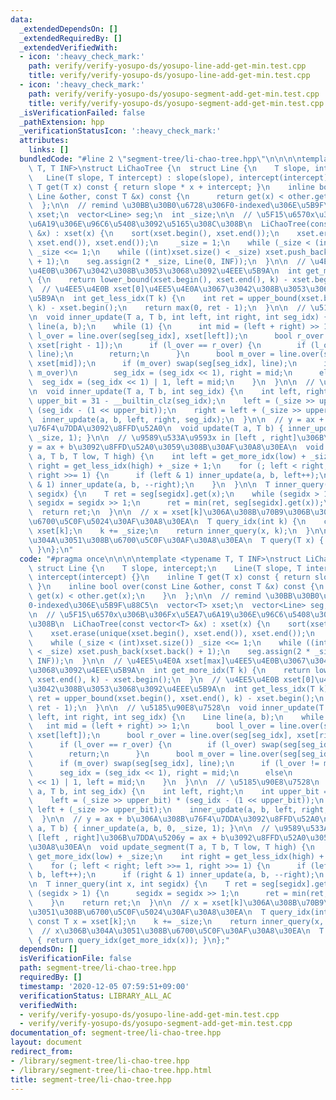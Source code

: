 ```yaml
---
data:
  _extendedDependsOn: []
  _extendedRequiredBy: []
  _extendedVerifiedWith:
  - icon: ':heavy_check_mark:'
    path: verify/verify-yosupo-ds/yosupo-line-add-get-min.test.cpp
    title: verify/verify-yosupo-ds/yosupo-line-add-get-min.test.cpp
  - icon: ':heavy_check_mark:'
    path: verify/verify-yosupo-ds/yosupo-segment-add-get-min.test.cpp
    title: verify/verify-yosupo-ds/yosupo-segment-add-get-min.test.cpp
  _isVerificationFailed: false
  _pathExtension: hpp
  _verificationStatusIcon: ':heavy_check_mark:'
  attributes:
    links: []
  bundledCode: "#line 2 \"segment-tree/li-chao-tree.hpp\"\n\n\n\ntemplate <typename\
    \ T, T INF>\nstruct LiChaoTree {\n  struct Line {\n    T slope, intercept;\n \
    \   Line(T slope, T intercept) : slope(slope), intercept(intercept) {}\n    inline\
    \ T get(T x) const { return slope * x + intercept; }\n    inline bool over(const\
    \ Line &other, const T &x) const {\n      return get(x) < other.get(x);\n    }\n\
    \  };\n\n  // remind \u30BB\u30B0\u6728\u306F0-indexed\u306E\u5B9F\u88C5\n  vector<T>\
    \ xset;\n  vector<Line> seg;\n  int _size;\n\n  // \u5F15\u6570x\u306B\u306Fx\u5EA7\
    \u6A19\u306E\u96C6\u5408\u3092\u5165\u308C\u308B\n  LiChaoTree(const vector<T>\
    \ &x) : xset(x) {\n    sort(xset.begin(), xset.end());\n    xset.erase(unique(xset.begin(),\
    \ xset.end()), xset.end());\n    _size = 1;\n    while (_size < (int)xset.size())\
    \ _size <<= 1;\n    while ((int)xset.size() < _size) xset.push_back(xset.back()\
    \ + 1);\n    seg.assign(2 * _size, Line(0, INF));\n  }\n\n  // \u4EE5\u4E0A xset[max]\u4EE5\
    \u4E0B\u3067\u3042\u308B\u3053\u3068\u3092\u4EEE\u5B9A\n  int get_more_idx(T k)\
    \ {\n    return lower_bound(xset.begin(), xset.end(), k) - xset.begin();\n  }\n\
    \  // \u4EE5\u4E0B xset[0]\u4EE5\u4E0A\u3067\u3042\u308B\u3053\u3068\u3092\u4EEE\
    \u5B9A\n  int get_less_idx(T k) {\n    int ret = upper_bound(xset.begin(), xset.end(),\
    \ k) - xset.begin();\n    return max(0, ret - 1);\n  }\n\n  // \u5185\u90E8\u7528\
    \n  void inner_update(T a, T b, int left, int right, int seg_idx) {\n    Line\
    \ line(a, b);\n    while (1) {\n      int mid = (left + right) >> 1;\n      bool\
    \ l_over = line.over(seg[seg_idx], xset[left]);\n      bool r_over = line.over(seg[seg_idx],\
    \ xset[right - 1]);\n      if (l_over == r_over) {\n        if (l_over) swap(seg[seg_idx],\
    \ line);\n        return;\n      }\n      bool m_over = line.over(seg[seg_idx],\
    \ xset[mid]);\n      if (m_over) swap(seg[seg_idx], line);\n      if (l_over !=\
    \ m_over)\n        seg_idx = (seg_idx << 1), right = mid;\n      else\n      \
    \  seg_idx = (seg_idx << 1) | 1, left = mid;\n    }\n  }\n\n  // \u5185\u90E8\u7528\
    \n  void inner_update(T a, T b, int seg_idx) {\n    int left, right;\n    int\
    \ upper_bit = 31 - __builtin_clz(seg_idx);\n    left = (_size >> upper_bit) *\
    \ (seg_idx - (1 << upper_bit));\n    right = left + (_size >> upper_bit);\n  \
    \  inner_update(a, b, left, right, seg_idx);\n  }\n\n  // y = ax + b\u306A\u308B\
    \u76F4\u7DDA\u3092\u8FFD\u52A0\n  void update(T a, T b) { inner_update(a, b, 0,\
    \ _size, 1); }\n\n  // \u9589\u533A\u9593x in [left , right]\u306B\u7DDA\u5206\
    y = ax + b\u3092\u8FFD\u52A0\u3059\u308B\u30AF\u30A8\u30EA\n  void update_segment(T\
    \ a, T b, T low, T high) {\n    int left = get_more_idx(low) + _size;\n    int\
    \ right = get_less_idx(high) + _size + 1;\n    for (; left < right; left >>= 1,\
    \ right >>= 1) {\n      if (left & 1) inner_update(a, b, left++);\n      if (right\
    \ & 1) inner_update(a, b, --right);\n    }\n  }\n\n  T inner_query(int x, int\
    \ segidx) {\n    T ret = seg[segidx].get(x);\n    while (segidx > 1) {\n     \
    \ segidx = segidx >> 1;\n      ret = min(ret, seg[segidx].get(x));\n    }\n  \
    \  return ret;\n  }\n\n  // x = xset[k]\u306A\u308B\u70B9\u306B\u304A\u3051\u308B\
    \u6700\u5C0F\u5024\u30AF\u30A8\u30EA\n  T query_idx(int k) {\n    const T x =\
    \ xset[k];\n    k += _size;\n    return inner_query(x, k);\n  }\n\n  // x\u306B\
    \u304A\u3051\u308B\u6700\u5C0F\u30AF\u30A8\u30EA\n  T query(T x) { return query_idx(get_more_idx(x));\
    \ }\n};\n"
  code: "#pragma once\n\n\n\ntemplate <typename T, T INF>\nstruct LiChaoTree {\n \
    \ struct Line {\n    T slope, intercept;\n    Line(T slope, T intercept) : slope(slope),\
    \ intercept(intercept) {}\n    inline T get(T x) const { return slope * x + intercept;\
    \ }\n    inline bool over(const Line &other, const T &x) const {\n      return\
    \ get(x) < other.get(x);\n    }\n  };\n\n  // remind \u30BB\u30B0\u6728\u306F\
    0-indexed\u306E\u5B9F\u88C5\n  vector<T> xset;\n  vector<Line> seg;\n  int _size;\n\
    \n  // \u5F15\u6570x\u306B\u306Fx\u5EA7\u6A19\u306E\u96C6\u5408\u3092\u5165\u308C\
    \u308B\n  LiChaoTree(const vector<T> &x) : xset(x) {\n    sort(xset.begin(), xset.end());\n\
    \    xset.erase(unique(xset.begin(), xset.end()), xset.end());\n    _size = 1;\n\
    \    while (_size < (int)xset.size()) _size <<= 1;\n    while ((int)xset.size()\
    \ < _size) xset.push_back(xset.back() + 1);\n    seg.assign(2 * _size, Line(0,\
    \ INF));\n  }\n\n  // \u4EE5\u4E0A xset[max]\u4EE5\u4E0B\u3067\u3042\u308B\u3053\
    \u3068\u3092\u4EEE\u5B9A\n  int get_more_idx(T k) {\n    return lower_bound(xset.begin(),\
    \ xset.end(), k) - xset.begin();\n  }\n  // \u4EE5\u4E0B xset[0]\u4EE5\u4E0A\u3067\
    \u3042\u308B\u3053\u3068\u3092\u4EEE\u5B9A\n  int get_less_idx(T k) {\n    int\
    \ ret = upper_bound(xset.begin(), xset.end(), k) - xset.begin();\n    return max(0,\
    \ ret - 1);\n  }\n\n  // \u5185\u90E8\u7528\n  void inner_update(T a, T b, int\
    \ left, int right, int seg_idx) {\n    Line line(a, b);\n    while (1) {\n   \
    \   int mid = (left + right) >> 1;\n      bool l_over = line.over(seg[seg_idx],\
    \ xset[left]);\n      bool r_over = line.over(seg[seg_idx], xset[right - 1]);\n\
    \      if (l_over == r_over) {\n        if (l_over) swap(seg[seg_idx], line);\n\
    \        return;\n      }\n      bool m_over = line.over(seg[seg_idx], xset[mid]);\n\
    \      if (m_over) swap(seg[seg_idx], line);\n      if (l_over != m_over)\n  \
    \      seg_idx = (seg_idx << 1), right = mid;\n      else\n        seg_idx = (seg_idx\
    \ << 1) | 1, left = mid;\n    }\n  }\n\n  // \u5185\u90E8\u7528\n  void inner_update(T\
    \ a, T b, int seg_idx) {\n    int left, right;\n    int upper_bit = 31 - __builtin_clz(seg_idx);\n\
    \    left = (_size >> upper_bit) * (seg_idx - (1 << upper_bit));\n    right =\
    \ left + (_size >> upper_bit);\n    inner_update(a, b, left, right, seg_idx);\n\
    \  }\n\n  // y = ax + b\u306A\u308B\u76F4\u7DDA\u3092\u8FFD\u52A0\n  void update(T\
    \ a, T b) { inner_update(a, b, 0, _size, 1); }\n\n  // \u9589\u533A\u9593x in\
    \ [left , right]\u306B\u7DDA\u5206y = ax + b\u3092\u8FFD\u52A0\u3059\u308B\u30AF\
    \u30A8\u30EA\n  void update_segment(T a, T b, T low, T high) {\n    int left =\
    \ get_more_idx(low) + _size;\n    int right = get_less_idx(high) + _size + 1;\n\
    \    for (; left < right; left >>= 1, right >>= 1) {\n      if (left & 1) inner_update(a,\
    \ b, left++);\n      if (right & 1) inner_update(a, b, --right);\n    }\n  }\n\
    \n  T inner_query(int x, int segidx) {\n    T ret = seg[segidx].get(x);\n    while\
    \ (segidx > 1) {\n      segidx = segidx >> 1;\n      ret = min(ret, seg[segidx].get(x));\n\
    \    }\n    return ret;\n  }\n\n  // x = xset[k]\u306A\u308B\u70B9\u306B\u304A\
    \u3051\u308B\u6700\u5C0F\u5024\u30AF\u30A8\u30EA\n  T query_idx(int k) {\n   \
    \ const T x = xset[k];\n    k += _size;\n    return inner_query(x, k);\n  }\n\n\
    \  // x\u306B\u304A\u3051\u308B\u6700\u5C0F\u30AF\u30A8\u30EA\n  T query(T x)\
    \ { return query_idx(get_more_idx(x)); }\n};"
  dependsOn: []
  isVerificationFile: false
  path: segment-tree/li-chao-tree.hpp
  requiredBy: []
  timestamp: '2020-12-05 07:59:51+09:00'
  verificationStatus: LIBRARY_ALL_AC
  verifiedWith:
  - verify/verify-yosupo-ds/yosupo-line-add-get-min.test.cpp
  - verify/verify-yosupo-ds/yosupo-segment-add-get-min.test.cpp
documentation_of: segment-tree/li-chao-tree.hpp
layout: document
redirect_from:
- /library/segment-tree/li-chao-tree.hpp
- /library/segment-tree/li-chao-tree.hpp.html
title: segment-tree/li-chao-tree.hpp
---
```

